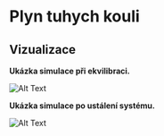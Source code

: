 # Plyn tuhych kouli

## Vizualizace

**Ukázka simulace při ekvilibraci.**

![Alt Text](animece_zacatku2.gif)


**Ukázka simulace po ustálení systému.**

![Alt Text](animece_po10tisicich_kroku.gif)

